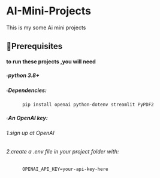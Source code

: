 # AI-Mini-Projects
This is my some Ai mini projects

## 📑Prerequisites
#### to run these projects ,you will need
##### ▫️python 3.8+
##### ▫️Dependencies:
          pip install openai python-dotenv streamlit PyPDF2
##### ▫️An OpenAI key:
###### 1.sign up at OpenAI
###### 2.create a .env file in your project folder with:
          OPENAI_API_KEY=your-api-key-here

